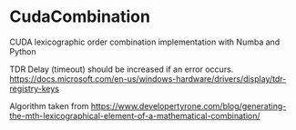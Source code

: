 # CudaCombination
CUDA lexicographic order combination implementation with Numba and Python

TDR Delay (timeout) should be increased if an error occurs.
https://docs.microsoft.com/en-us/windows-hardware/drivers/display/tdr-registry-keys

Algorithm taken from 
https://www.developertyrone.com/blog/generating-the-mth-lexicographical-element-of-a-mathematical-combination/


